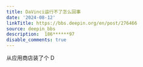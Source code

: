 ```yaml
---
title: DaVinci运行不了怎么回事
date: '2024-08-12'
linkTitle: https://bbs.deepin.org/en/post/276466
source: deepin_bbs
description:  186******97 
disable_comments: true
---
```

从应用商店装了个 D
